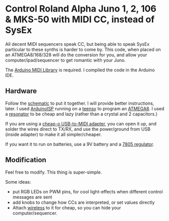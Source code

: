 # Control Roland Alpha Juno 1, 2, 106 & MKS-50 with MIDI CC, instead of SysEx

All decent MIDI sequencers speak CC, but being able to speak SysEx particular to these synths is harder to come by.  This code, when placed on an ATMEGA8/168/328 will do the conversion for you, and allow your computer/ipad/sequencer to get romantic with your Juno.

The [Arduino MIDI Library] is required. I compiled the code in the Arduino IDE.

## Hardware

Follow the [schematic] to put it together. I will provide better instructions, later. I used [ArduinoISP] running on a [teensy] to program an [ATMEGA8]. I used a [resonator] to be cheap and lazy (rather than a crystal and 2 capacitors.)

If you are using a [cheap-o USB-to-MIDI adapter], you can open it up, and solder the wires direct to TX/RX, and use the power/ground from USB (inside adapter) to make it all simpler/cheaper.

If you want it to run on batteries, use a 9V battery and a [7805 regulator].

## Modification

Feel free to modify. This thing is super-simple.

Some ideas:
* put RGB LEDs on PWM pins, for cool light-effects when different control messages are sent
* add knobs to change how CCs are interpreted, or set values directly
* Attach [wireless] to it for cheap, so you can hide your computer/sequencer.


[ATMEGA8]: http://www.mouser.com/ProductDetail/Atmel/ATMEGA8-16PU/?qs=7JStj%2fjQ2SHlSx6QootzDTUTMpkFcVaHHuOB6ZSDMnk%3d
[resonator]: http://www.mouser.com/Search/ProductDetail.aspx?R=HWZT-16.00MDvirtualkey52750000virtualkey815-HWZT-16.00MD
[ArduinoISP]: http://arduino.cc/en/Tutorial/ArduinoISP
[Arduino MIDI Library]: http://arduino.cc/playground/Main/MIDILibrary
[wireless]: http://www.sparkfun.com/products/10532
[teensy]: http://www.pjrc.com/store/teensy.html
[cheap-o USB-to-MIDI adapter]: https://www.google.com/search?q=midi+to+usb&tbm=shop&tbs=p_ord:p
[schematic]: https://github.com/konsumer/junosex/raw/master/schematic.png
[7805 regulator]: http://www.mouser.com/ProductDetail/ON-Semiconductor/MC7805CTG/?qs=%252b9%2fcbd0IE0RkDYggsVZtGe3PoqBzrkPO